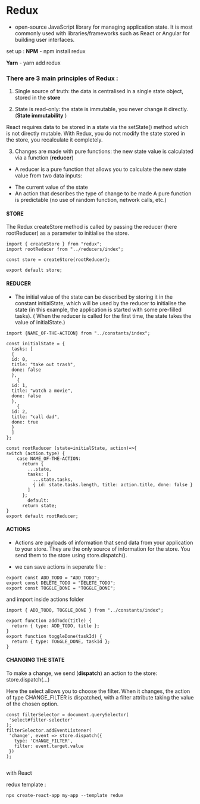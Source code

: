 # Redux

- open-source JavaScript library for managing application state. 
It is most commonly used with libraries/frameworks such as React or Angular for building user interfaces. 


set up : 
 **NPM** - npm install redux

**Yarn** - yarn add redux




### There are 3 main principles of Redux :

1.  Single source of truth: the data is centralised in a single state object, stored in the **store**

2.  State is read-only: the state is immutable, you never change it directly. (**State immutability** )

React requires data to be stored in a state via the setState() method which is not directly mutable.
With Redux, you do not modify the state stored in the store, you recalculate it completely.


3.  Changes are made with pure functions: the new state value is calculated via a function (**reducer**)

- A reducer is a pure function that allows you to calculate the new state value from two data inputs:
 * The current value of the state
 * An action that describes the type of change to be made
A pure function is predictable (no use of random function, network calls, etc.)


#### STORE 
The Redux createStore method is called by passing the reducer (here rootReducer) as a parameter to initialise the store.

```
import { createStore } from "redux";
import rootReducer from "../reducers/index";

const store = createStore(rootReducer);

export default store;

```

#### REDUCER 
- The initial value of the state can be described by storing it in the constant  initialState, which will be used by the reducer to initialise the state (in this example, the application is started with some pre-filled tasks).
 ( When the reducer is called for the first time, the state takes the value of  initialState.)

```
import {NAME_OF-THE-ACTION} from "../constants/index";

const initialState = {
  tasks: [
  { 
  id: 0, 
  title: "take out trash", 
  done: false 
  },
    { 
  id: 1, 
  title: "watch a movie", 
  done: false 
  },
    { 
  id: 2, 
  title: "call dad", 
  done: true 
  }
  ]
};

const rootReducer (state=initialState, action)=>{
switch (action.type) {
    case NAME_OF-THE-ACTION:
      return {
        ...state,
        tasks: [
          ...state.tasks,
          { id: state.tasks.length, title: action.title, done: false }
        ]
      };
        default:
      return state;
}
export default rootReducer;
```

#### ACTIONS 
- Actions are payloads of information that send data from your application to your store. They are the only source of information for the store. You send them to the store using store.dispatch().

- we can save actions in seperate file :
```
export const ADD_TODO = "ADD_TODO";
export const DELETE_TODO = "DELETE_TODO";
export const TOGGLE_DONE = "TOGGLE_DONE";
```
and import inside actions folder

```
import { ADD_TODO, TOGGLE_DONE } from "../constants/index";

export function addTodo(title) {
  return { type: ADD_TODO, title };
}
export function toggleDone(taskId) {
  return { type: TOGGLE_DONE, taskId };
}
```


#### CHANGING THE STATE 

To make a change, we send (**dispatch**) an action to the store: store.dispatch(...)

Here the select allows you to choose the filter. When it changes, the action of type CHANGE_FILTER is dispatched, with a filter attribute taking the value of the chosen option.
```
const filterSelector = document.querySelector(
 'select#filter-selector'
);
filterSelector.addEventListener(
 'change', event => store.dispatch({
   type: 'CHANGE_FILTER',
   filter: event.target.value
 })
);


```




with React 


redux template :
```
npx create-react-app my-app --template redux
```
